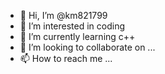 - 👋 Hi, I’m @km821799
- 👀 I’m interested in coding
- 🌱 I’m currently learning c++
- 💞️ I’m looking to collaborate on ...
- 📫 How to reach me ...

<!---
km821799/km821799 is a ✨ special ✨ repository because its `README.md` (this file) appears on your GitHub profile.
You can click the Preview link to take a look at your changes.
--->
